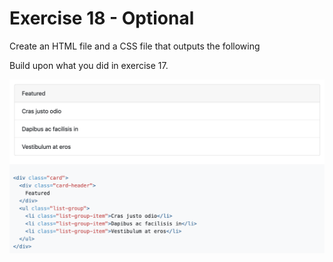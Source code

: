 # Exercise 18 - Optional

Create an HTML file and a CSS file that outputs the following

Build upon what you did in exercise 17.

![exercise-18 goal](../../assets/ex-18-goal.png)
